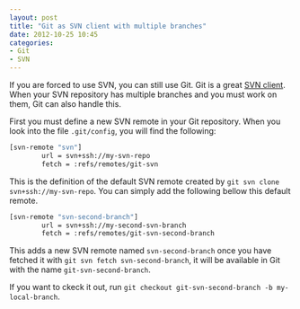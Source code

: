 ```yaml
---
layout: post
title: "Git as SVN client with multiple branches"
date: 2012-10-25 10:45
categories:
- Git
- SVN
---
```


If you are forced to use SVN, you can still use Git. Git is a great
[SVN client](http://blog.tfnico.com/search/label/git-svn). When your
SVN repository has multiple branches and you must work on them, Git
can also handle this.

First you must define a new SVN remote in your Git repository. When
you look into the file ```.git/config```, you will find the following:

```sh
[svn-remote "svn"]
        url = svn+ssh://my-svn-repo
        fetch = :refs/remotes/git-svn
```

This is the definition of the default SVN remote created by ```git svn
clone svn+ssh://my-svn-repo```. You can simply add the following bellow
this default remote.

```sh
[svn-remote "svn-second-branch"]
        url = svn+ssh://my-second-svn-branch
        fetch = :refs/remotes/git-svn-second-branch
```

This adds a new SVN remote named ```svn-second-branch``` once you have
fetched it with ```git svn fetch svn-second-branch```, it will be
available in Git with the name ```git-svn-second-branch```.

If you want to ckeck it out, run ```git checkout git-svn-second-branch
-b my-local-branch```.
